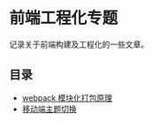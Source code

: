 # 前端工程化专题

记录关于前端构建及工程化的一些文章。

## 目录

- [webpack 模块化打包原理](./webpack模块化打包原理.md)
- [移动端主题切换](./移动端主题切换.md)
